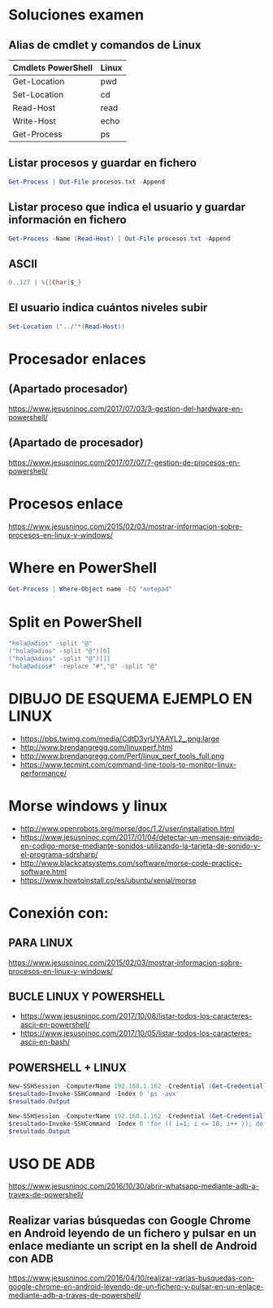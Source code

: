 # Soluciones examen

## Alias de cmdlet y comandos de Linux
|Cmdlets PowerShell|Linux
|---|---
|Get-Location|pwd
|Set-Location|cd
|Read-Host|read
|Write-Host|echo
|Get-Process|ps

## Listar procesos y guardar en fichero
```PowerShell
Get-Process | Out-File procesos.txt -Append
```

## Listar proceso que indica el usuario y guardar información en fichero
```PowerShell
Get-Process -Name (Read-Host) | Out-File procesos.txt -Append
```

## ASCII
```PowerShell
0..127 | %{[Char]$_}
```

## El usuario indica cuántos niveles subir
```PowerShell
Set-Location ("../"*(Read-Host))
```

# Procesador enlaces
## (Apartado procesador)
https://www.jesusninoc.com/2017/07/03/3-gestion-del-hardware-en-powershell/
## (Apartado de procesador)
https://www.jesusninoc.com/2017/07/07/7-gestion-de-procesos-en-powershell/

# Procesos enlace
https://www.jesusninoc.com/2015/02/03/mostrar-informacion-sobre-procesos-en-linux-y-windows/

# Where en PowerShell
```PowerShell
Get-Process | Where-Object name -EQ "notepad"
```

# Split en PowerShell
```PowerShell
"hola@adios" -split "@"
("hola@adios" -split "@")[0]
("hola@adios" -split "@")[1]
"hola@adios#" -replace "#","@" -split "@"
```

# DIBUJO DE ESQUEMA EJEMPLO EN LINUX
* https://pbs.twimg.com/media/CdtD3yrUYAAYL2_.png:large
* http://www.brendangregg.com/linuxperf.html
* http://www.brendangregg.com/Perf/linux_perf_tools_full.png
* https://www.tecmint.com/command-line-tools-to-monitor-linux-performance/

# Morse windows y linux
* http://www.openrobots.org/morse/doc/1.2/user/installation.html
* https://www.jesusninoc.com/2017/01/04/detectar-un-mensaje-enviado-en-codigo-morse-mediante-sonidos-utilizando-la-tarjeta-de-sonido-y-el-programa-sdrsharp/
* http://www.blackcatsystems.com/software/morse-code-practice-software.html
* https://www.howtoinstall.co/es/ubuntu/xenial/morse

# Conexión con:
## PARA LINUX
https://www.jesusninoc.com/2015/02/03/mostrar-informacion-sobre-procesos-en-linux-y-windows/

## BUCLE LINUX Y POWERSHELL
* https://www.jesusninoc.com/2017/10/08/listar-todos-los-caracteres-ascii-en-powershell/
* https://www.jesusninoc.com/2017/10/05/listar-todos-los-caracteres-ascii-en-bash/

## POWERSHELL + LINUX
```PowerShell
New-SSHSession -ComputerName 192.168.1.162 -Credential (Get-Credential)
$resultado=Invoke-SSHCommand -Index 0 'ps -aux'
$resultado.Output
```
```PowerShell
New-SSHSession -ComputerName 192.168.1.162 -Credential (Get-Credential)
$resultado=Invoke-SSHCommand -Index 0 'for (( i=1; i <= 10; i++ )); do echo "Number $i"; done'
$resultado.Output
```
# USO DE ADB
https://www.jesusninoc.com/2016/10/30/abrir-whatsapp-mediante-adb-a-traves-de-powershell/

## Realizar varias búsquedas con Google Chrome en Android leyendo de un fichero y pulsar en un enlace mediante un script en la shell de Android con ADB
https://www.jesusninoc.com/2016/04/10/realizar-varias-busquedas-con-google-chrome-en-android-leyendo-de-un-fichero-y-pulsar-en-un-enlace-mediante-adb-a-traves-de-powershell/
